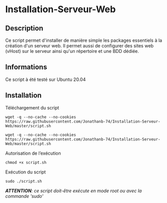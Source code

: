 # Installation-Serveur-Web

## Description
Ce script permet d'installer de manière simple les packages essentiels à la création d'un serveur web. Il permet aussi de configurer des sites web (vHost) sur le serveur ainsi qu'un répertoire et une BDD dédiée.

## Informations
Ce script à été testé sur Ubuntu 20.04

## Installation
Téléchargement du script

    wget -q --no-cache --no-cookies https://raw.githubusercontent.com/Jonathanb-74/Installation-Serveur-Web/master/script.sh
```wget -q --no-cache --no-cookies https://raw.githubusercontent.com/Jonathanb-74/Installation-Serveur-Web/master/script.sh```

Autorisation de l’exécution

    chmod +x script.sh

Exécution du script

    sudo ./script.sh
***ATTENTION**: ce script doit-être exécute en mode root ou avec la commande 'sudo'*